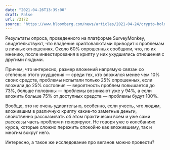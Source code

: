 ```yaml
---
date: "2021-04-26T13:39:00"
draft: False
url: /2172
source: "https://www.bloomberg.com/news/articles/2021-04-24/crypto-holders-say-it-s-hurt-their-personal-relationships"
---
```


Результаты опроса, проведенного на платформе SurveyMonkey, свидетельствуют, что владение криптовалютами приводит к проблемам в личных отношениях. Около 60% опрошенных сообщили, что, по их мнению, после инвестирования в крипту у них ухудшились отношения с другими людьми.

Причем, что интересно, размер вложений напрямую связан со степенью этого ухудшения — среди тех, кто вложился менее чем 10% своих средств, проблемы испытали только 25% опрошенных, если вложили до 25% состояния — вероятность проблем повышается до 73%, больше половины — проблемы возникают уже у 94%, а если вложить больше 75% от доступных средств — проблемы будут 100%.

Вообще, это не очень удивительно, особенно, если учесть, что людям, вложившим в различную крипту какие-то заметные деньги, свойственно рассказывать об этом практически всем и уже сами рассказы часть проблем и генерируют. Не говоря уже о колебаниях курса, которые сложно пережить спокойно как вложившему, так и многим вокруг него. 

Интересно, а такое же исследование про веганов можно провести?
